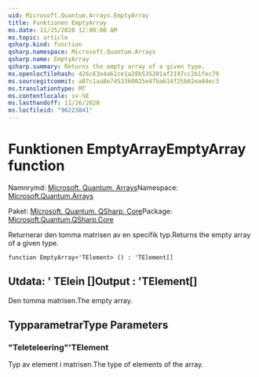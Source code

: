 ```yaml
---
uid: Microsoft.Quantum.Arrays.EmptyArray
title: Funktionen EmptyArray
ms.date: 11/25/2020 12:00:00 AM
ms.topic: article
qsharp.kind: function
qsharp.namespace: Microsoft.Quantum.Arrays
qsharp.name: EmptyArray
qsharp.summary: Returns the empty array of a given type.
ms.openlocfilehash: 426c63e4a61ce1a28b535201af2197cc2b1fec79
ms.sourcegitcommit: a87c1aa8e7453360025e47ba614f25b02ea84ec3
ms.translationtype: MT
ms.contentlocale: sv-SE
ms.lasthandoff: 11/26/2020
ms.locfileid: "96223841"
---
```

# <a name="emptyarray-function"></a><span data-ttu-id="806b6-102">Funktionen EmptyArray</span><span class="sxs-lookup"><span data-stu-id="806b6-102">EmptyArray function</span></span>

<span data-ttu-id="806b6-103">Namnrymd: [Microsoft. Quantum. Arrays](xref:Microsoft.Quantum.Arrays)</span><span class="sxs-lookup"><span data-stu-id="806b6-103">Namespace: [Microsoft.Quantum.Arrays](xref:Microsoft.Quantum.Arrays)</span></span>

<span data-ttu-id="806b6-104">Paket: [Microsoft. Quantum. QSharp. Core](https://nuget.org/packages/Microsoft.Quantum.QSharp.Core)</span><span class="sxs-lookup"><span data-stu-id="806b6-104">Package: [Microsoft.Quantum.QSharp.Core](https://nuget.org/packages/Microsoft.Quantum.QSharp.Core)</span></span>


<span data-ttu-id="806b6-105">Returnerar den tomma matrisen av en specifik typ.</span><span class="sxs-lookup"><span data-stu-id="806b6-105">Returns the empty array of a given type.</span></span>

```qsharp
function EmptyArray<'TElement> () : 'TElement[]
```


## <a name="output--telement"></a><span data-ttu-id="806b6-106">Utdata: ' TElein []</span><span class="sxs-lookup"><span data-stu-id="806b6-106">Output : 'TElement[]</span></span>

<span data-ttu-id="806b6-107">Den tomma matrisen.</span><span class="sxs-lookup"><span data-stu-id="806b6-107">The empty array.</span></span>

## <a name="type-parameters"></a><span data-ttu-id="806b6-108">Typparametrar</span><span class="sxs-lookup"><span data-stu-id="806b6-108">Type Parameters</span></span>

### <a name="telement"></a><span data-ttu-id="806b6-109">"Teleteleering"</span><span class="sxs-lookup"><span data-stu-id="806b6-109">'TElement</span></span>

<span data-ttu-id="806b6-110">Typ av element i matrisen.</span><span class="sxs-lookup"><span data-stu-id="806b6-110">The type of elements of the array.</span></span>